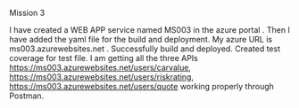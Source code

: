 Mission 3


I have created a WEB APP service named MS003 in the azure portal .
Then I have added the yaml file for the build and deployment.
My azure URL is ms003.azurewebsites.net .
Successfully build and deployed.
Created test coverage for test file.
I am getting all the three APIs
https://ms003.azurewebsites.net/users/carvalue,
https://ms003.azurewebsites.net/users/riskrating,
https://ms003.azurewebsites.net/users/quote
working properly through Postman.
